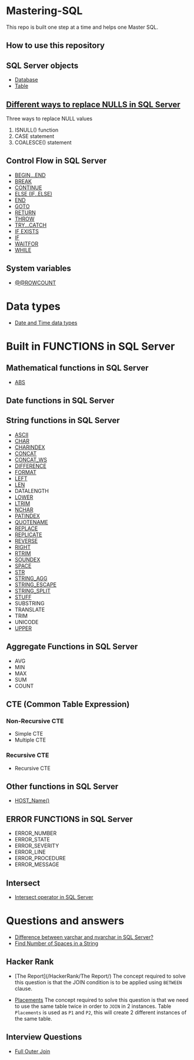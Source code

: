 # Mastering-SQL

This repo is built one step at a time and helps one Master SQL.

## How to use this repository

## SQL Server objects
* [Database](/Concepts/Databases.md)
* [Table](/Concepts/Tables.md)


## [Different ways to replace NULLS in SQL Server](/Concepts/HandlingNULLS.md)
Three ways to replace NULL values
1. ISNULL() function
2. CASE statement
3. COALESCE() statement

## Control Flow in SQL Server

* [BEGIN...END](/Concepts/ControlFlow/BEGIN...END.md)
* [BREAK](/Concepts/ControlFlow/BREAK.md)
* [CONTINUE](/Concepts/ControlFlow/CONTINUE.md)
* [ELSE (IF..ELSE)](/Concepts/ControlFlow/IfElse.md)
* [END](/Concepts/ControlFlow/End.md)
* [GOTO](/Concepts/ControlFlow/GOTO.md)
* [RETURN](/Concepts/ControlFlow/RETURN.md)
* [THROW](/Concepts/ControlFlow/THROW.md)
* [TRY...CATCH](/Concepts/ControlFlow/TRY...CATCH.md)
* [IF EXISTS](/Concepts/ControlFlow/IfExists.md)
* [IF](/Concepts/ControlFlow/If.md)
* [WAITFOR](/Concepts/ControlFlow/WaitFor.md)
* [WHILE](/Concepts/ControlFlow/While.md)

## System variables

* [@@ROWCOUNT](/Concepts/SystemVariables/RowCount.md)

# Data types
* [Date and Time data types](/Concepts/Datatypes/Datetypes.md)

# Built in FUNCTIONS in SQL Server

## Mathematical functions in SQL Server

* [ABS](/Concepts/Functions/MathFunctions/ABS.md)
## Date functions in SQL Server


## String functions in SQL Server
* [ASCII](/Concepts/Functions/StringFunctions/ASCII.md)
* [CHAR](/Concepts/Functions/StringFunctions/CHAR.md)
* [CHARINDEX](/Concepts/Functions/StringFunctions/CHARINDEX.md)
* [CONCAT](/Concepts/Functions/StringFunctions/CONCAT.md)
* [CONCAT_WS](/Concepts/Functions/StringFunctions/CONCAT_WS.md)
* [DIFFERENCE](/Concepts/Functions/StringFunctions/DIFFERENCE.md)
* [FORMAT](/Concepts/Functions/StringFunctions/FORMAT.md)
* [LEFT](/Concepts/Functions/StringFunctions/LEFT.md)
* [LEN](/Concepts/Functions/StringFunctions/LEN.md)
* DATALENGTH
* [LOWER](/Concepts/Functions/StringFunctions/LOWER.md)
* [LTRIM](/Concepts/Functions/StringFunctions/LTRIM.md)
* [NCHAR](/Concepts/Functions/StringFunctions/NCHAR.md)
* [PATINDEX](/Concepts/Functions/StringFunctions/PATINDEX.md)
* [QUOTENAME](/Concepts/Functions/StringFunctions/QUOTENAME.md)
* [REPLACE](/Concepts/Functions/StringFunctions/REPLACE.md)
* [REPLICATE](/Concepts/Functions/StringFunctions/REPLICATE.md)
* [REVERSE](/Concepts/Functions/StringFunctions/REVERSE.md)
* [RIGHT](/Concepts/Functions/StringFunctions/RIGHT.md)
* [RTRIM](/Concepts/Functions/StringFunctions/RTRIM.md)
* [SOUNDEX](/Concepts/Functions/StringFunctions/SOUNDEX.md)
* [SPACE](/Concepts/Functions/StringFunctions/SPACE.md)
* [STR](/Concepts/Functions/StringFunctions/STR.md)
* [STRING_AGG](/Concepts/Functions/StringFunctions/StringAgg.md)
* [STRING_ESCAPE](/Concepts/Functions/StringFunctions/STRING_ESCAPE.md)
* [STRING_SPLIT](/Concepts/Functions/StringFunctions/STRING_SPLIT.md)
* [STUFF](/Concepts/Functions/StringFunctions/STUFF.md)
* SUBSTRING
* TRANSLATE
* TRIM
* UNICODE
* [UPPER](/Concepts/Functions/StringFunctions/UPPER.md)

## Aggregate Functions in SQL Server
* AVG
* MIN
* MAX
* SUM
* COUNT


## CTE (Common Table Expression)

### Non-Recursive CTE
* Simple CTE
* Multiple CTE

### Recursive CTE
* Recursive CTE

## Other functions in SQL Server
* [HOST_Name()](/Concepts/Functions/OtherFunctions/HOST_Name.md)

## ERROR FUNCTIONS in SQL Server

* ERROR_NUMBER
* ERROR_STATE
* ERROR_SEVERITY
* ERROR_LINE
* ERROR_PROCEDURE
* ERROR_MESSAGE

## Intersect
* [Intersect operator in SQL Server](/Concepts/Intersect.md)

# Questions and answers
* [Difference between varchar and nvarchar in SQL Server?](/Concepts/VarcharVsNvarchar.md)
* [Find Number of Spaces in a String](/Concepts/FindNumberOfSpacesInAString.md)


## Hacker Rank
* [The Report](/HackerRank/The Report/)
The concept required to solve this question is that the JOIN condition is to be applied using `BETWEEN` clause.

* [Placements](/HackerRank/Placements/)
The concept required to solve this question is that we need to use the same table twice in order to `JOIN` in 2 instances. Table `Placements` is used as `P1` and `P2`, this will create 2 different instances of the same table.

## Interview Questions

* [Full Outer Join](/InterviewQuestions/FullOuterJoin.md)
